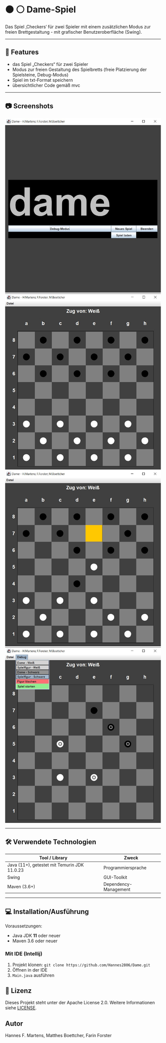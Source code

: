 # ⚫ ⚪ Dame-Spiel

Das Spiel ‚Checkers‘ für zwei Spieler mit einem zusätzlichen Modus zur freien Brettgestaltung - mit grafischer Benutzeroberfläche (Swing).

---

## 🚀 Features

- das Spiel „Checkers“ für zwei Spieler
- Modus zur freien Gestaltung des Spielbretts (freie Platzierung der Spielsteine, Debug-Modus)
- Spiel im txt-Format speichern
- übersichtlicher Code gemäß mvc

---

## 📷 Screenshots

![Screenshot StartScreen](img/ScreenshotStartScreen.jpg)
![Screenshot Game](img/ScreenshotGame.jpg)
![Screenshot Game2](img/ScreenshotGame2.jpg)
![Screenshot Debug](img/ScreenshotDebug.jpg)

---

## 🛠️ Verwendete Technologien

| Tool / Library                               | Zweck                 |
|----------------------------------------------|-----------------------|
| Java (11+), getestet mit Temurin JDK 11.0.23 | Programmiersprache    |
| Swing                                        | GUI-Toolkit           |
| Maven (3.6+)                                 | Dependency-Management |

---

## 💻 Installation/Ausführung

Voraussetzungen:
- Java JDK **11** oder neuer
- Maven 3.6 oder neuer

### Mit IDE (Intellij)

1. Projekt klonen: `git clone https://github.com/Hannes2806/Dame.git`
2. Öffnen in der IDE
3. `Main.java` ausführen

## 📄 Lizenz

Dieses Projekt steht unter der Apache License 2.0. Weitere Informationen siehe [LICENSE](LICENSE.txt).

## Autor

Hannes F. Martens,
Matthes Boettcher,
Farin Forster